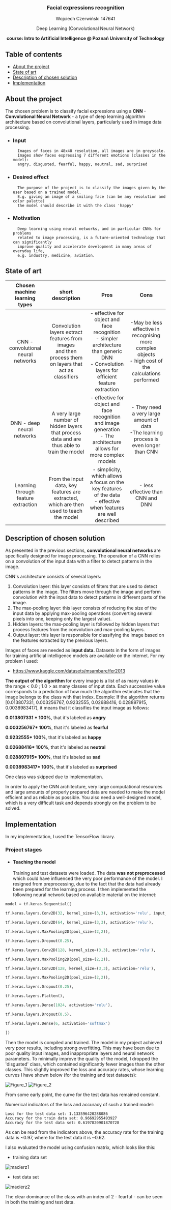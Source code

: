 


  <h3 align="center">Facial expressions recognition</h3>

  <p align="center">
	  Wojciech Czerwiński 147641
	</p>
	  <p align="center">
   Deep Learning (Convolutional Neural Network)
   </p>
    <p align="center">
   <b>course: Intro to Artificial Intelligence @ Poznań University of Technology</b>
	</p>


## Table of contents

- [About the project](#about-the-problem)
- [State of art](#state-of-art)
- [Description of chosen solution](#description-of-chosen-solution)
- [Implementation](#implementation)


## About the project

The chosen problem is to classify facial expressions using a <b>CNN - Convolutional Neural Network</b> - a type of deep learning algorithm architecture based on convolutional layers, particularly used in image data processing. 
- ### Input 
		Images of faces in 48x48 resolution, all images are in greyscale. 
		Images show faces expressing 7 different emotions (classes in the model):
		angry, disgusted, fearful, happy, neutral, sad, surprised
- ### Desired effect
		The purpose of the project is to classify the images given by the user based on a trained model.
		E.g. giving an image of a smiling face (can be any resolution and color palette)
		the model should describe it with the class 'happy'
- ### Motivation 
		Deep learning using neural networks, and in particular CNNs for problems 
		related to image processing, is a future-oriented technology that can significantly 
		improve quality and accelerate development in many areas of everyday life,
		e.g. industry, medicine, aviation.
## State of art
| **Chosen machine learning types** | **short description** | Pros| Cons|
|:---:|:---:|:---:|:---:|
| CNN - convolutional neural networks | Convolution layers extract features from images <br>and then process them on layers that act as classifiers<br>| - effective for object and face recognition<br>- simpler architecture than generic DNN<br>- Convolution layers for efficient feature extraction | -May be less effective in recognising more complex objects<br>- high cost of the calculations performed |
| DNN - deep neural networks | <br>A very large number of hidden layers that process data and are thus able to train the model <br>| - effective for object and face recognition and image generation<br>- The architecture allows for more complex models | - They need a very large amount of data<br>-The learning process is even longer than CNN |
| Learning through feature extraction |<br> From the input data, key features are extracted, which are then used to teach the model<br>| - simplicity, which allows a focus on the key features of the data<br>- effective when features are well described | - less effective than CNN and DNN |

## Description of chosen solution
As presented in the previous sections, <b> convolutional neural networks </b> are specifically designed for image processing. The operation of a CNN relies on a convolution of the input data with a filter to detect patterns in the image.

CNN's architecture consists of several layers:
1.  Convolution layer: this layer consists of filters that are used to detect patterns in the image. The filters move through the image and perform convolution with the input data to detect patterns in different parts of the image.
2.  The max-pooling layer: this layer consists of reducing the size of the input data by applying max-pooling operations (converting several pixels into one, keeping only the largest value).
3.  Hidden layers: the max-pooling layer is followed by hidden layers that process features from the convolution and max-pooling layers.
4.  Output layer: this layer is responsible for classifying the image based on the features extracted by the previous layers.

Images of faces are needed as <b>input data.</b> Datasets in the form of images for training artificial intelligence models are available on the internet. For my problem I used:
- https://www.kaggle.com/datasets/msambare/fer2013

<b> The output of the algorithm </b> for every image is a list of as many values in the range < 0.0 ; 1.0 > as many classes of input data. Each successive value corresponds to a prediction of how much the algorithm estimates that the image belongs to the class with that index. Example:
If the algorithm returns [0.013807331, 0.003256767, 0.9232555, 0.02688416, 0.028897915, 0.0038983417], it means that it classifies the input image as follows:

<b>0.013807331 * 100%</b>, that it's labeled as <b>angry</b>

<b>0.003256767* 100%</b>, that it's labeled as <b>fearful</b>

<b>0.9232555* 100%</b>, that it's labeled as <b>happy</b>

<b>0.02688416* 100%</b>, that it's labeled as <b>neutral</b>

<b>0.028897915* 100%</b>, that it's labeled as <b>sad</b>

<b>0.0038983417* 100%</b>, that it's labeled as <b>surprised</b> 

One class was skipped due to implementation.

In order to apply the CNN architecture, very large computational resources and large amounts of properly prepared data are needed to make the model efficient and as reliable as possible. You also need a well-designed model, which is a very difficult task and depends strongly on the problem to be solved.
## Implementation
In my implementation, I used the TensorFlow library.

### Project stages
- #### Teaching the model
	 Training and test datasets were loaded. The data <b> was not preprocessed</b> which could have influenced the very poor performance of the model. I resigned from preprocessing, due to the fact that the data had already been prepared for the learning process. I then implemented the following neural network based on available material on the internet:
```python
model = tf.keras.Sequential([

tf.keras.layers.Conv2D(32, kernel_size=(3,3), activation='relu', input_shape=(48, 48, 1)),

tf.keras.layers.Conv2D(64, kernel_size=(3,3), activation='relu'),

tf.keras.layers.MaxPooling2D(pool_size=(2,2)),

tf.keras.layers.Dropout(0.25),

tf.keras.layers.Conv2D(128, kernel_size=(3,3), activation='relu'),

tf.keras.layers.MaxPooling2D(pool_size=(2,2)),

tf.keras.layers.Conv2D(128, kernel_size=(3,3), activation='relu'),

tf.keras.layers.MaxPooling2D(pool_size=(2,2)),

tf.keras.layers.Dropout(0.25),

tf.keras.layers.Flatten(),

tf.keras.layers.Dense(1024, activation='relu'),

tf.keras.layers.Dropout(0.5),

tf.keras.layers.Dense(6, activation='softmax')

])
```

Then the model is compiled and trained. The model in my project achieved very poor results, including strong overfitting. This may have been due to poor quality input images, and inappropriate layers and neural network parameters. To minimally improve the quality of the model, I dropped the 'disgusted' class, which contained significantly fewer images than the other classes. This slightly improved the loss and accuracy rates, whose learning curves I have shown below (for the training and test datasets):

![Figure_1](https://user-images.githubusercontent.com/76266906/213817023-a8522f20-70cd-4faf-968d-5c7350de49cf.png)
![Figure_2](https://user-images.githubusercontent.com/76266906/213817033-297a4ba1-d712-48b5-ba43-43cf0078da59.png)

From some early point, the curve for the test data has remained constant.

Numerical indicators of the loss and accuracy of such a trained model:

```Loss for the train data set: 0.2262008637189865
Loss for the test data set: 1.133596420288086
Accuracy for the train data set: 0.96692955493927
Accuracy for the test data set: 0.6197820901870728
```
As can be read from the indicators above, the accuracy rate for the training data is ~0.97, where for the test data it is ~0.62.

I also evaluated the model using confusion matrix, which looks like this:

- training data set

![macierz1](https://user-images.githubusercontent.com/76266906/213818756-9fe8beab-fbb5-4b70-acc1-7446ec4629b8.png)

- test data set

![macierz2](https://user-images.githubusercontent.com/76266906/213818765-e45614b7-4516-41f1-a7b8-e04671fc1860.png)


The clear dominance of the class with an index of 2 - fearful - can be seen in both the training and test data.
